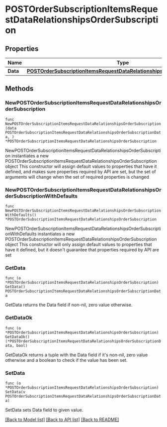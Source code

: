 # POSTOrderSubscriptionItemsRequestDataRelationshipsOrderSubscription

## Properties

Name | Type | Description | Notes
------------ | ------------- | ------------- | -------------
**Data** | [**POSTOrderSubscriptionItemsRequestDataRelationshipsOrderSubscriptionData**](POSTOrderSubscriptionItemsRequestDataRelationshipsOrderSubscriptionData.md) |  | 

## Methods

### NewPOSTOrderSubscriptionItemsRequestDataRelationshipsOrderSubscription

`func NewPOSTOrderSubscriptionItemsRequestDataRelationshipsOrderSubscription(data POSTOrderSubscriptionItemsRequestDataRelationshipsOrderSubscriptionData, ) *POSTOrderSubscriptionItemsRequestDataRelationshipsOrderSubscription`

NewPOSTOrderSubscriptionItemsRequestDataRelationshipsOrderSubscription instantiates a new POSTOrderSubscriptionItemsRequestDataRelationshipsOrderSubscription object
This constructor will assign default values to properties that have it defined,
and makes sure properties required by API are set, but the set of arguments
will change when the set of required properties is changed

### NewPOSTOrderSubscriptionItemsRequestDataRelationshipsOrderSubscriptionWithDefaults

`func NewPOSTOrderSubscriptionItemsRequestDataRelationshipsOrderSubscriptionWithDefaults() *POSTOrderSubscriptionItemsRequestDataRelationshipsOrderSubscription`

NewPOSTOrderSubscriptionItemsRequestDataRelationshipsOrderSubscriptionWithDefaults instantiates a new POSTOrderSubscriptionItemsRequestDataRelationshipsOrderSubscription object
This constructor will only assign default values to properties that have it defined,
but it doesn't guarantee that properties required by API are set

### GetData

`func (o *POSTOrderSubscriptionItemsRequestDataRelationshipsOrderSubscription) GetData() POSTOrderSubscriptionItemsRequestDataRelationshipsOrderSubscriptionData`

GetData returns the Data field if non-nil, zero value otherwise.

### GetDataOk

`func (o *POSTOrderSubscriptionItemsRequestDataRelationshipsOrderSubscription) GetDataOk() (*POSTOrderSubscriptionItemsRequestDataRelationshipsOrderSubscriptionData, bool)`

GetDataOk returns a tuple with the Data field if it's non-nil, zero value otherwise
and a boolean to check if the value has been set.

### SetData

`func (o *POSTOrderSubscriptionItemsRequestDataRelationshipsOrderSubscription) SetData(v POSTOrderSubscriptionItemsRequestDataRelationshipsOrderSubscriptionData)`

SetData sets Data field to given value.



[[Back to Model list]](../README.md#documentation-for-models) [[Back to API list]](../README.md#documentation-for-api-endpoints) [[Back to README]](../README.md)


